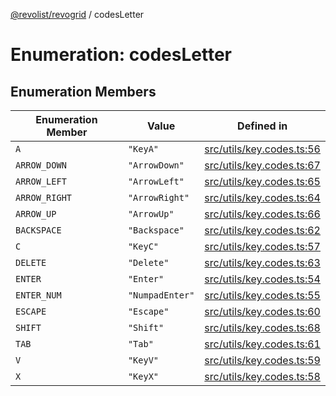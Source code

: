 [@revolist/revogrid](README.md) / codesLetter

# Enumeration: codesLetter

## Enumeration Members

| Enumeration Member | Value | Defined in |
| ------ | ------ | ------ |
| `A` | `"KeyA"` | [src/utils/key.codes.ts:56](https://github.com/revolist/revogrid/blob/97bf2134af01be0f2e3e5ac6768e7a2e7070a947/src/utils/key.codes.ts#L56) |
| `ARROW_DOWN` | `"ArrowDown"` | [src/utils/key.codes.ts:67](https://github.com/revolist/revogrid/blob/97bf2134af01be0f2e3e5ac6768e7a2e7070a947/src/utils/key.codes.ts#L67) |
| `ARROW_LEFT` | `"ArrowLeft"` | [src/utils/key.codes.ts:65](https://github.com/revolist/revogrid/blob/97bf2134af01be0f2e3e5ac6768e7a2e7070a947/src/utils/key.codes.ts#L65) |
| `ARROW_RIGHT` | `"ArrowRight"` | [src/utils/key.codes.ts:64](https://github.com/revolist/revogrid/blob/97bf2134af01be0f2e3e5ac6768e7a2e7070a947/src/utils/key.codes.ts#L64) |
| `ARROW_UP` | `"ArrowUp"` | [src/utils/key.codes.ts:66](https://github.com/revolist/revogrid/blob/97bf2134af01be0f2e3e5ac6768e7a2e7070a947/src/utils/key.codes.ts#L66) |
| `BACKSPACE` | `"Backspace"` | [src/utils/key.codes.ts:62](https://github.com/revolist/revogrid/blob/97bf2134af01be0f2e3e5ac6768e7a2e7070a947/src/utils/key.codes.ts#L62) |
| `C` | `"KeyC"` | [src/utils/key.codes.ts:57](https://github.com/revolist/revogrid/blob/97bf2134af01be0f2e3e5ac6768e7a2e7070a947/src/utils/key.codes.ts#L57) |
| `DELETE` | `"Delete"` | [src/utils/key.codes.ts:63](https://github.com/revolist/revogrid/blob/97bf2134af01be0f2e3e5ac6768e7a2e7070a947/src/utils/key.codes.ts#L63) |
| `ENTER` | `"Enter"` | [src/utils/key.codes.ts:54](https://github.com/revolist/revogrid/blob/97bf2134af01be0f2e3e5ac6768e7a2e7070a947/src/utils/key.codes.ts#L54) |
| `ENTER_NUM` | `"NumpadEnter"` | [src/utils/key.codes.ts:55](https://github.com/revolist/revogrid/blob/97bf2134af01be0f2e3e5ac6768e7a2e7070a947/src/utils/key.codes.ts#L55) |
| `ESCAPE` | `"Escape"` | [src/utils/key.codes.ts:60](https://github.com/revolist/revogrid/blob/97bf2134af01be0f2e3e5ac6768e7a2e7070a947/src/utils/key.codes.ts#L60) |
| `SHIFT` | `"Shift"` | [src/utils/key.codes.ts:68](https://github.com/revolist/revogrid/blob/97bf2134af01be0f2e3e5ac6768e7a2e7070a947/src/utils/key.codes.ts#L68) |
| `TAB` | `"Tab"` | [src/utils/key.codes.ts:61](https://github.com/revolist/revogrid/blob/97bf2134af01be0f2e3e5ac6768e7a2e7070a947/src/utils/key.codes.ts#L61) |
| `V` | `"KeyV"` | [src/utils/key.codes.ts:59](https://github.com/revolist/revogrid/blob/97bf2134af01be0f2e3e5ac6768e7a2e7070a947/src/utils/key.codes.ts#L59) |
| `X` | `"KeyX"` | [src/utils/key.codes.ts:58](https://github.com/revolist/revogrid/blob/97bf2134af01be0f2e3e5ac6768e7a2e7070a947/src/utils/key.codes.ts#L58) |
